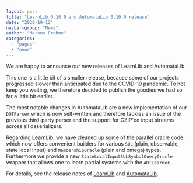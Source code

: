```yaml
---
layout: post
title: "LearnLib 0.16.0 and AutomataLib 0.10.0 release"
date: "2020-10-12"
navbar-group: "News"
author: "Markus Frohme"
categories:
  - "pages"
  - "news"
---
```


We are happy to announce our new releases of LearnLib and AutomataLib.

This one is a little bit of a smaller release, because some of our projects progressed slower than anticipated due to the COVID-19 pandemic.
To not keep you waiting, we therefore decided to publish the goodies we had so far a little bit earlier.

The most notable changes in AutomataLib are a new implementation of our `DOTParser` which is now self-written and therefore tackles an issue of the previous third-party parser and the support for GZIP'ed input streams across all deserializers.

Regarding LearnLib, we have cleaned up some of the parallel oracle code which now offers convenient builders for various `SUL` (plain, observable, state local input) and `MembershipOracle` (plain and omega) types.
Furthermore we provide a new `StateLocalInputSULSymbolQueryOracle` wrapper that allows one to learn partial systems with the `ADTLearner`.

For details, see the release notes of [LearnLib](https://github.com/LearnLib/learnlib/releases/tag/learnlib-0.16.0) and [AutomataLib](https://github.com/LearnLib/automatalib/releases/tag/automatalib-0.10.0).
